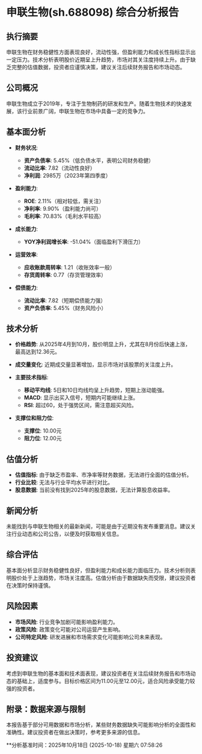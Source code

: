 # 申联生物(sh.688098) 综合分析报告

## 执行摘要
申联生物在财务稳健性方面表现良好，流动性强，但盈利能力和成长性指标显示出一定压力。技术分析表明股价近期呈上升趋势，市场对其关注度持续上升。由于缺乏完整的估值数据，投资者应谨慎决策，建议关注后续财务报告和市场动态。

## 公司概况
申联生物成立于2019年，专注于生物制药的研发和生产。随着生物技术的快速发展，该行业前景广阔，申联生物在市场中具备一定的竞争力。

## 基本面分析
- **财务状况**:
  - **资产负债率**: 5.45%（低负债水平，表明公司财务稳健）
  - **流动比率**: 7.82（流动性良好）
  - **净利润**: 2985万（2023年第四季度）
  
- **盈利能力**:
  - **ROE**: 2.11%（相对较低，需关注）
  - **净利率**: 9.90%（盈利能力尚可）
  - **毛利率**: 70.83%（毛利水平较高）

- **成长能力**:
  - **YOY净利润增长率**: -51.04%（面临盈利下滑压力）

- **运营效率**:
  - **应收账款周转率**: 1.21（收账效率一般）
  - **存货周转率**: 0.77（存货管理效率）

- **偿债能力**:
  - **流动比率**: 7.82（短期偿债能力强）
  - **资产负债率**: 5.45%（财务风险小）

## 技术分析
- **价格趋势**: 从2025年4月到10月，股价明显上升，尤其在8月份后快速上涨，最高达到12.36元。
- **成交量变化**: 近期成交量显著增加，显示市场对该股票的关注度上升。
- **主要技术指标**:
  - **移动平均线**: 5日和10日均线均呈上升趋势，短期上涨动能强。
  - **MACD**: 显示出买入信号，短期内可能继续上涨。
  - **RSI**: 超过60，处于强势区间，需注意超买风险。

- **支撑位和阻力位**:
  - **支撑位**: 10.00元
  - **阻力位**: 12.00元

## 估值分析
- **估值指标**: 由于缺乏市盈率、市净率等财务数据，无法进行全面的估值分析。
- **行业比较**: 无法与行业平均水平进行对比。
- **股息数据**: 当前没有找到2025年的股息数据，无法计算股息收益率。
  
## 新闻分析
未能找到与申联生物相关的最新新闻，可能是由于近期没有发布重要消息。建议关注行业动态和公司公告，以便及时获取相关信息。

## 综合评估
基本面分析显示财务稳健性良好，但盈利能力和成长能力面临压力。技术分析则表明股价处于上涨趋势，市场关注度高。估值分析由于数据缺失而受限，建议投资者在决策时保持谨慎。

## 风险因素
- **市场风险**: 行业竞争加剧可能影响盈利能力。
- **政策风险**: 政策变化可能对公司运营产生影响。
- **公司特定风险**: 研发进展和市场需求变化可能影响公司未来表现。

## 投资建议
考虑到申联生物的基本面和技术面表现，建议投资者在关注后续财务报告和市场动态的基础上，适度参与。目标价格区间为11.00元至12.00元，适合风险承受能力较强的投资者。

## 附录：数据来源与限制
本报告基于部分可用数据和市场分析，某些财务数据缺失可能影响分析的全面性和准确性。建议投资者在做出决策时，参考更多来源的信息。

**分析基准时间：2025年10月18日 (2025-10-18) 星期六 07:58:26